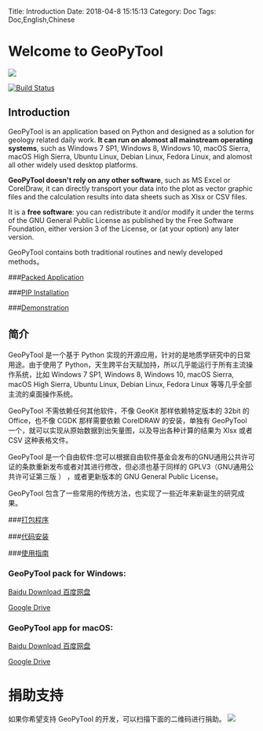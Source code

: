Title: Introduction
Date: 2018-04-8 15:15:13
Category: Doc
Tags: Doc,English,Chinese

# Welcome to GeoPyTool
![](https://github.com/GeoPyTool/GeoPyTool/blob/master/images/Samples.png?raw=true)

[![Build Status](https://travis-ci.org/GeoPyTool/GeoPyTool.svg?branch=master)](https://travis-ci.org/GeoPyTool/GeoPyTool)

## Introduction

GeoPyTool is an application based on Python and designed as a solution for geology related daily work. **It can run on alomost all mainstream operating systems**, such as Windows 7 SP1, Windows 8, Windows 10, macOS Sierra, macOS High Sierra, Ubuntu Linux, Debian Linux, Fedora Linux, and alomost all other widely used desktop platforms.

**GeoPyTool doesn't rely on any other software**, such as MS Excel or CorelDraw, it can directly transport your data into the plot as vector graphic files and the calculation results into data sheets such as Xlsx or CSV files.

It is a **free software**: you can redistribute it and/or modify it under the terms of the GNU General Public License as published by the Free Software Foundation, either version 3 of the License, or (at your option) any later version.

GeoPyTool contains both traditional routines and newly developed methods。


###[Packed Application](http://geopytool.com/installation.html)

###[PIP Installation](http://geopytool.com/installation-expert.html)

###[Demonstration](http://geopytool.com/demonstration.html)



## 简介

GeoPyTool 是一个基于 Python 实现的开源应用，针对的是地质学研究中的日常用途。由于使用了 Python，天生跨平台天赋加持，所以几乎能运行于所有主流操作系统，比如 Windows 7 SP1, Windows 8, Windows 10, macOS Sierra, macOS High Sierra, Ubuntu Linux, Debian Linux, Fedora Linux 等等几乎全部主流的桌面操作系统。

GeoPyTool 不需依赖任何其他软件，不像 GeoKit 那样依赖特定版本的 32bit 的 Office，也不像 CGDK 那样需要依赖 CorelDRAW 的安装，单独有 GeoPyTool 一个，就可以实现从原始数据到出矢量图，以及导出各种计算的结果为 Xlsx 或者 CSV 这种表格文件。

GeoPyTool 是一个自由软件:您可以根据自由软件基金会发布的GNU通用公共许可证的条款重新发布或者对其进行修改，但必须也基于同样的 GPLV3（GNU通用公共许可证第三版 ） ，或者更新版本的 GNU General Public License。

GeoPyTool 包含了一些常用的传统方法，也实现了一些近年来新诞生的研究成果。

###[打包程序](http://geopytool.com/an-zhuang-zhi-nan.html)

###[代码安装](http://geopytool.com/an-zhuang-zhi-nan-jin-jie.html)

###[使用指南](http://geopytool.com/yan-shi-shi-pin.html)




### GeoPyTool pack for Windows:
[Baidu Download 百度网盘](https://pan.baidu.com/s/1O4Db0punGIeoX4i1GKjNnw)

[Google Drive](https://drive.google.com/open?id=1NyjUdAuCVLrAPav81I1pljM6zL3yR-RP)




### GeoPyTool app for macOS:
[Baidu Download 百度网盘](https://pan.baidu.com/s/1R9gCNui4p8zz4-xegmxhZA)

[Google Drive](https://drive.google.com/open?id=1qbRJPIrBOxTKIgJWNNPFBrkpPbB3M_17)



# 捐助支持

如果你希望支持 GeoPyTool 的开发，可以扫描下面的二维码进行捐助。
![](https://raw.githubusercontent.com/GeoPyTool/GeoPyTool/master/img/WeChatQrCode.png)


